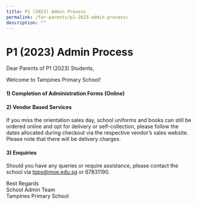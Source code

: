 ```yaml
---
title: P1 (2023) Admin Process
permalink: /for-parents/p1-2023-admin-process/
description: ""
---
```

P1 (2023) Admin Process
=======================

Dear Parents of P1 (2023) Students,

Welcome to Tampines Primary School!

#### **1) Completion of Administration Forms (Online)**


#### **2) Vendor Based Services**


If you miss the orientation sales day, school uniforms and books can still be ordered online and opt for delivery or self-collection, please follow the dates allocated during checkout via the respective vendor’s sales website. Please note that there will be delivery charges.

#### **3) Enquiries**

Should you have any queries or require assistance, please contact the school via [tpps@moe.edu.sg](https://tampinespri.moe.edu.sg/for-parents/tpps@moe.edu.sg) or 67831190.

Best Regards  
School Admin Team  
Tampines Primary School